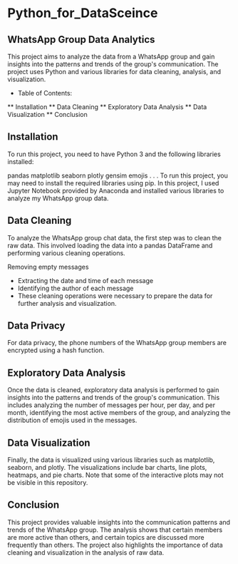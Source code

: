 # Python_for_DataSceince


## WhatsApp Group Data Analytics

This project aims to analyze the data from a WhatsApp group and gain insights into the patterns and trends of the group's communication. The project uses Python and various libraries for data cleaning, analysis, and visualization.

* Table of Contents:

** Installation
** Data Cleaning
** Exploratory Data Analysis
** Data Visualization
** Conclusion



## Installation
To run this project, you need to have Python 3 and the following libraries installed:

pandas
matplotlib
seaborn
plotly
gensim
emojis
.
.
.
To run this project, you may need to install the required libraries using pip. In this project, I used Jupyter Notebook provided by Anaconda and installed various libraries to analyze my WhatsApp group data.



## Data Cleaning
To analyze the WhatsApp group chat data, the first step was to clean the raw data. This involved loading the data into a pandas DataFrame and performing various cleaning operations.

Removing empty messages
* Extracting the date and time of each message
* Identifying the author of each message
* These cleaning operations were necessary to prepare the data for further analysis and visualization.



## Data Privacy
For data privacy, the phone numbers of the WhatsApp group members are encrypted using a hash function.



## Exploratory Data Analysis
Once the data is cleaned, exploratory data analysis is performed to gain insights into the patterns and trends of the group's communication. This includes analyzing the number of messages per hour, per day, and per month, identifying the most active members of the group, and analyzing the distribution of emojis used in the messages.



## Data Visualization
Finally, the data is visualized using various libraries such as matplotlib, seaborn, and plotly. The visualizations include bar charts, line plots, heatmaps, and pie charts. Note that some of the interactive plots may not be visible in this repository.



## Conclusion
This project provides valuable insights into the communication patterns and trends of the WhatsApp group. The analysis shows that certain members are more active than others, and certain topics are discussed more frequently than others. The project also highlights the importance of data cleaning and visualization in the analysis of raw data.



